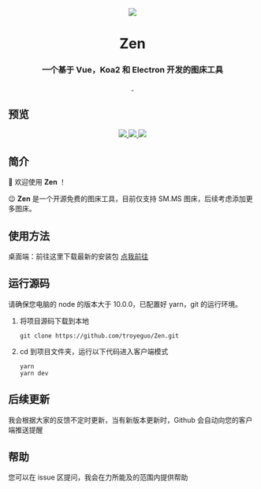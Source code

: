 <div align="center" >
  <img src="https://i.loli.net/2020/06/07/yXQ6AZ2F7UtmWcS.png" />
</div>

<h1 align="center">
  Zen
</h1>
<h3 align="center">
  一个基于 Vue，Koa2 和 Electron 开发的图床工具
</h3>

<div align="center">
  <a href="https://github.com/troyeguo/Zen/releases/latest">
    <img src="https://ci.appveyor.com/api/projects/status/3ktyyycodq6s4yew?svg=true" alt="">
  </a>
  <a href="https://github.com/troyeguo/Zen/releases/latest">
    <img src="https://travis-ci.com/troyeguo/Zen.svg?branch=master" alt="">
  </a>
</div>

## 预览

<div align="center">
  <a href="https://github.com/troyeguo/Zen/releases/latest">
    <img src="https://i.loli.net/2020/06/07/qczG4sCLwT5xnly.png" >
  </a>
  <a href="https://github.com/troyeguo/Zen/releases/latest">
    <img src="https://i.loli.net/2020/06/07/I7ywBFokX6E1aMR.png" >
  </a>  
  <a href="https://github.com/troyeguo/Zen/releases/latest">
    <img src="https://i.loli.net/2020/06/07/2ls4Q5dPqSLvm73.png" >
  </a>
</div>

## 简介

👋 欢迎使用 **Zen** ！

😉 **Zen** 是一个开源免费的图床工具，目前仅支持 SM.MS 图床，后续考虑添加更多图床。

## 使用方法

桌面端：前往这里下载最新的安装包 [点我前往](https://github.com/troyeguo/Zen/releases)

## 运行源码

请确保您电脑的 node 的版本大于 10.0.0，已配置好 yarn，git 的运行环境。

1. 将项目源码下载到本地

   ```
   git clone https://github.com/troyeguo/Zen.git
   ```

2. cd 到项目文件夹，运行以下代码进入客户端模式

   ```
   yarn
   yarn dev
   ```

## 后续更新

我会根据大家的反馈不定时更新，当有新版本更新时，Github 会自动向您的客户端推送提醒

## 帮助

您可以在 issue 区提问，我会在力所能及的范围内提供帮助
